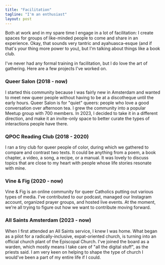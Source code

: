 ```yaml
---
title: "Facilitation"
tagline: "I'm an enthusiast"
layout: post
---
```

Both at work and in my spare time I engage in a lot of facilitation: I create spaces for groups of like-minded people to come and share in an experience. Okay, that sounds very tantric and ayahuasca-esque (and if that's your thing more power to you), but I'm talking about things like a book club.

I've never had any formal training in facilitation, but I do love the art of gathering. Here are a few projects I've worked on. 

### Queer Salon (2018 - now)
I started this community because I was fairly new in Amsterdam and wanted to meet new queer people without having to be at a discotheque until the early hours. Queer Salon is for "quiet" queers: people who love a good conversation over afternoon tea. I grew the community into a popular Meetup group with 700 members. In 2023, I decided to take it in a different direction, and make it an invite-only space to better curate the types of interactions people have there.

### QPOC Reading Club (2018 - 2020)
I ran a tiny club for queer people of color, during which we gathered to compare and contrast two texts. It could be anything from a poem, a book chapter, a video, a song, a recipe, or a manual. It was lovely to discuss topics that are close to my heart with people whose life stories resonate with mine.

### Vine & Fig (2020 - now)
Vine & Fig is an online community for queer Catholics putting out various types of media. I've contributed to our podcast, managed our Instagram account, organized prayer groups, and hosted live events. At the moment, we're all trying to figure out how we want to contribute moving forward.

### All Saints Amsterdam (2023 - now)
When I first attended an All Saints service, I knew I was home. What began as a pilot for a radically-inclusive, expat-oriented church, is turning into an official church plant of the Episcopal Church. I've joined the board as a warden, which mostly means I take care of "all the digital stuff", as the priests said. I am very keen on helping to shape the type of church I would've been a part of my entire life if I could.